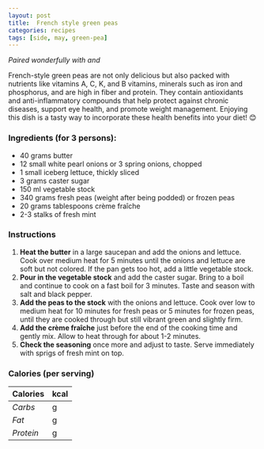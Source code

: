 ```yaml
---
layout: post
title:  French style green peas
categories: recipes
tags: [side, may, green-pea]
---
```


*Paired wonderfully with <a href="/recipes/sour-cream-chive-mashed-potatoes"></a> and <a href="/recipes/spicy-cajun-roasted-chicken"></a>*

French-style green peas are not only delicious but also packed with nutrients like vitamins A, C, K, and B vitamins, minerals such as iron and phosphorus, and are high in fiber and protein. They contain antioxidants and anti-inflammatory compounds that help protect against chronic diseases, support eye health, and promote weight management. Enjoying this dish is a tasty way to incorporate these health benefits into your diet! 😊

### Ingredients (for 3 persons):

- 40 grams butter
- 12 small white pearl onions or 3 spring onions, chopped
- 1 small iceberg lettuce, thickly sliced
- 3 grams caster sugar
- 150 ml vegetable stock
- 340 grams fresh peas (weight after being podded) or frozen peas
- 20 grams tablespoons crème fraîche
- 2-3 stalks of fresh mint

### Instructions

1. **Heat the butter** in a large saucepan and add the onions and lettuce. Cook over medium heat for 5 minutes until the onions and lettuce are soft but not colored. If the pan gets too hot, add a little vegetable stock.
2. **Pour in the vegetable stock** and add the caster sugar. Bring to a boil and continue to cook on a fast boil for 3 minutes. Taste and season with salt and black pepper.
4. **Add the peas to the stock** with the onions and lettuce. Cook over low to medium heat for 10 minutes for fresh peas or 5 minutes for frozen peas, until they are cooked through but still vibrant green and slightly firm.
5. **Add the crème fraîche** just before the end of the cooking time and gently mix. Allow to heat through for about 1-2 minutes.
6. **Check the seasoning** once more and adjust to taste. Serve immediately with sprigs of fresh mint on top.

### Calories (per serving)

| **Calories** | kcal |
| ----------- | ----------- |
| *Carbs* | g |
| *Fat* | g |
| *Protein* | g |